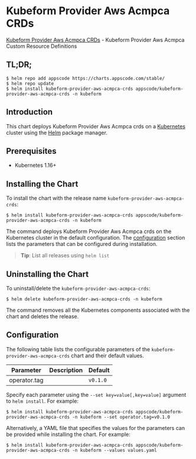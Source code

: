 # Kubeform Provider Aws Acmpca CRDs

[Kubeform Provider Aws Acmpca CRDs](https://github.com/kubeform) - Kubeform Provider Aws Acmpca Custom Resource Definitions

## TL;DR;

```console
$ helm repo add appscode https://charts.appscode.com/stable/
$ helm repo update
$ helm install kubeform-provider-aws-acmpca-crds appscode/kubeform-provider-aws-acmpca-crds -n kubeform
```

## Introduction

This chart deploys Kubeform Provider Aws Acmpca crds on a [Kubernetes](http://kubernetes.io) cluster using the [Helm](https://helm.sh) package manager.

## Prerequisites

- Kubernetes 1.16+

## Installing the Chart

To install the chart with the release name `kubeform-provider-aws-acmpca-crds`:

```console
$ helm install kubeform-provider-aws-acmpca-crds appscode/kubeform-provider-aws-acmpca-crds -n kubeform
```

The command deploys Kubeform Provider Aws Acmpca crds on the Kubernetes cluster in the default configuration. The [configuration](#configuration) section lists the parameters that can be configured during installation.

> **Tip**: List all releases using `helm list`

## Uninstalling the Chart

To uninstall/delete the `kubeform-provider-aws-acmpca-crds`:

```console
$ helm delete kubeform-provider-aws-acmpca-crds -n kubeform
```

The command removes all the Kubernetes components associated with the chart and deletes the release.

## Configuration

The following table lists the configurable parameters of the `kubeform-provider-aws-acmpca-crds` chart and their default values.

|  Parameter   | Description | Default  |
|--------------|-------------|----------|
| operator.tag |             | `v0.1.0` |


Specify each parameter using the `--set key=value[,key=value]` argument to `helm install`. For example:

```console
$ helm install kubeform-provider-aws-acmpca-crds appscode/kubeform-provider-aws-acmpca-crds -n kubeform --set operator.tag=v0.1.0
```

Alternatively, a YAML file that specifies the values for the parameters can be provided while
installing the chart. For example:

```console
$ helm install kubeform-provider-aws-acmpca-crds appscode/kubeform-provider-aws-acmpca-crds -n kubeform --values values.yaml
```
